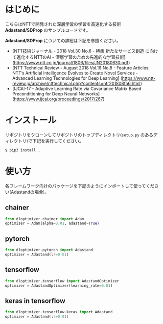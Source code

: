 # はじめに
こちらはNTTで開発された深層学習の学習を高速化する技術 **Adastand/SDProp** のサンプルコードです。

**Adastand/SDProp** についての詳細は下記を参照ください。

* [NTT技術ジャーナル - 2018 Vol.30 No.6 - 特集 新たなサービス創造 に向けて進化するNTTのAI - 深層学習のための先進的な学習技術] (https://www.ntt.co.jp/journal/1806/files/JN20180630.pdf)
* [NTT Technical Review - August 2018 Vol.16 No.8 - Feature Articles: NTT’s Artificial Intelligence Evolves to Create Novel Services - Advanced Learning Technologies for Deep Learning] (https://www.ntt-review.jp/archive/ntttechnical.php?contents=ntr201808fa6.html)
* [IJCAI-17 - Adaptive Learning Rate via Covariance Matrix Based Preconditioning for Deep Neural Networks] (https://www.ijcai.org/proceedings/2017/267)


# インストール
リポジトリをクローンしてリポジトリのトップディレクトリ(`setup.py` のあるディレクトリ)で下記を実行してください。

```bash
$ pip3 install .
```


# 使い方
各フレームワーク向けのパッケージを下記のようにインポートして使ってください(Adastandの場合)。

## chainer
```python
from dloptimizer.chainer import Adam
optimizer = Adam(alpha=0.01, adastand=True)
```

## pytorch
```python
from dloptimizer.pytorch import Adastand
optimizer = Adastand(lr=0.01)
```

## tensorflow
```python
from dloptimizer.tensorflow import AdastandOptimizer
optimizer = AdastandOptimizer(learning_rate=0.01)
```

## keras in tensorflow
```python
from dloptimizer.tensorflow.keras import Adastand
optimizer = Adastand(lr=0.01)
```

